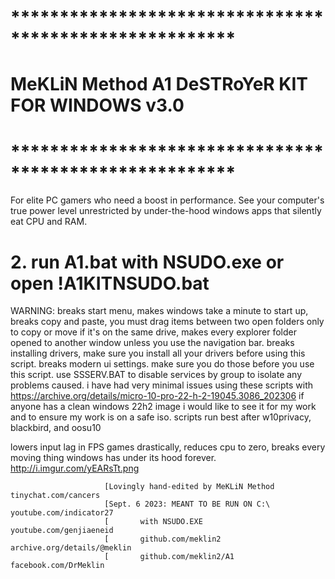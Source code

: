 #                *******************************************************
#                 MeKLiN Method A1 DeSTRoYeR KIT FOR WINDOWS v3.0 
#                *******************************************************
For elite PC gamers who need a boost in performance. See your computer's true power level unrestricted by under-the-hood windows apps that silently eat CPU and RAM.

# 2. run A1.bat with NSUDO.exe or open !A1KITNSUDO.bat

WARNING: breaks start menu, makes windows take a minute to start up, breaks copy and paste, you must drag items between two open folders only to copy or move if it's on the same drive, makes every explorer folder opened to another window unless you use the navigation bar. breaks installing drivers, make sure you install all your drivers before using this script. breaks modern ui settings. make sure you do those before you use this script. use SSSERV.BAT to disable services by group to isolate any problems caused. i have had very minimal issues using these scripts with https://archive.org/details/micro-10-pro-22-h-2-19045.3086_202306 if anyone has a clean windows 22h2 image i would like to see it for my work and to ensure my work is on a safe iso. scripts run best after w10privacy, blackbird, and oosu10

lowers input lag in FPS games drastically, reduces cpu to zero, breaks every moving thing windows has under its hood forever.
http://i.imgur.com/yEARsTt.png

                         [Lovingly hand-edited by MeKLiN Method  tinychat.com/cancers
                         [Sept. 6 2023: MEANT TO BE RUN ON C:\   youtube.com/indicator27
                         [       with NSUDO.EXE                  youtube.com/genjiaeneid
                         [       github.com/meklin2              archive.org/details/@meklin
                         [       github.com/meklin2/A1           facebook.com/DrMeklin
